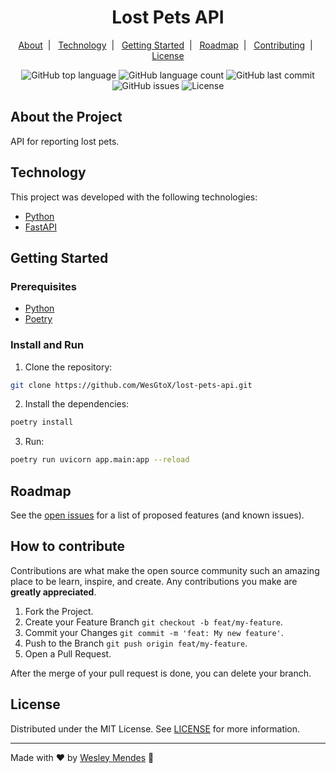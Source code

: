 <h1 align="center">
  Lost Pets API
  <br />
</h1>

<p align="center">
  <a href="#about-the-project">About</a>&nbsp;&nbsp;|&nbsp;&nbsp;
  <a href="#technology">Technology</a>&nbsp;&nbsp;|&nbsp;&nbsp;
  <a href="#getting-started">Getting Started</a>&nbsp;&nbsp;|&nbsp;&nbsp;
  <a href="#roadmap">Roadmap</a>&nbsp;&nbsp;|&nbsp;&nbsp;
  <a href="#how-to-contribute">Contributing</a>&nbsp;&nbsp;|&nbsp;&nbsp;
  <a href="#license">License</a>
</p>

<p align="center">
  <img alt="GitHub top language" src="https://img.shields.io/github/languages/top/wesgtox/lost-pets-api?style=plastic" />
  <img alt="GitHub language count" src="https://img.shields.io/github/languages/count/wesgtox/lost-pets-api?style=plastic" />
  <img alt="GitHub last commit" src="https://img.shields.io/github/last-commit/wesgtox/lost-pets-api?style=plastic" />
  <img alt="GitHub issues" src="https://img.shields.io/github/issues/wesgtox/lost-pets-api?style=plastic" />
  <img alt="License" src="https://img.shields.io/github/license/wesgtox/lost-pets-api?style=plastic" />
</p>


## About the Project

API for reporting lost pets.


## Technology

This project was developed with the following technologies:

- [Python](https://www.python.org/)
- [FastAPI](https://fastapi.tiangolo.com/)


## Getting Started

### Prerequisites

- [Python](https://www.python.org/downloads/)
- [Poetry](https://python-poetry.org/docs/#installation)


### Install and Run

1. Clone the repository:
```bash
git clone https://github.com/WesGtoX/lost-pets-api.git
```
2. Install the dependencies:
```bash
poetry install
```
3. Run:
```bash
poetry run uvicorn app.main:app --reload
```


## Roadmap

See the [open issues](https://github.com/WesGtoX/lost-pets-api/issues) for a list of proposed features (and known issues).


## How to contribute

Contributions are what make the open source community such an amazing place to be learn, inspire, and create. Any contributions you make are **greatly appreciated**.

1. Fork the Project.
2. Create your Feature Branch `git checkout -b feat/my-feature`.
3. Commit your Changes `git commit -m 'feat: My new feature'`.
4. Push to the Branch `git push origin feat/my-feature`.
5. Open a Pull Request.

After the merge of your pull request is done, you can delete your branch.


## License

Distributed under the MIT License. See [LICENSE](LICENSE) for more information.

---

Made with ♥ by [Wesley Mendes](https://wesleymendes.com.br/) :wave:
